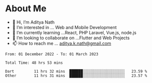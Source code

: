 # About Me

- 👋 Hi, I’m Aditya Nath
- 👀 I’m interested in ... Web and Mobile Development
- 🌱 I’m currently learning ...React, PHP Laravel, Vue.js, node.js
- 💞️ I’m looking to collaborate on ...Flutter and Web Projects
- 📫 How to reach me ... aditya.k.nath@gmail.com

<!--START_SECTION:waka-->

```text
From: 01 December 2022 - To: 01 March 2023

Total Time: 48 hrs 53 mins

Dart         11 hrs 32 mins  ██████░░░░░░░░░░░░░░░░░░░   23.59 %
Other        11 hrs 31 mins  ██████░░░░░░░░░░░░░░░░░░░   23.57 %
```

<!--END_SECTION:waka-->

<!---
kronosking007/kronosking007 is a ✨ special ✨ repository because its `README.md` (this file) appears on your GitHub profile.
You can click the Preview link to take a look at your changes.
--->
